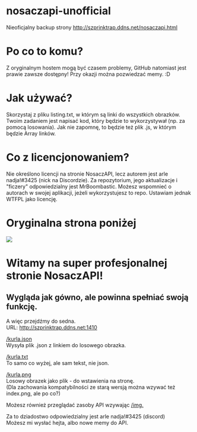 # nosaczapi-unofficial
Nieoficjalny backup strony http://szprinktrap.ddns.net/nosaczapi.html

# Po co to komu?
Z oryginalnym hostem mogą być czasem problemy, GitHub natomiast jest prawie zawsze dostępny! Przy okazji można pozwiedzać memy. :D

# Jak używać?
Skorzystaj z pliku listing.txt, w którym są linki do wszystkich obrazków. Twoim zadaniem jest napisać kod, który będzie to wykorzystywał (np. za pomocą losowania). Jak nie zapomnę, to będzie też plik .js, w którym będzie Array linków.

# Co z licencjonowaniem?
Nie określono licencji na stronie NosaczAPI, lecz autorem jest arle nadja!#3425 (nick na Discordzie). Za repozytorium, jego aktualizacje i "ficzery" odpowiedzialny jest MrBoombastic. Możesz wspomnieć o autorach w swojej aplikacji, jeżeli wykorzystujesz to repo. Ustawiam jednak WTFPL jako licencję.

# Oryginalna strona poniżej

<img src="http://szprinktrap.ddns.net/nosaczapi_logo.pngg">
<h1>Witamy na super profesjonalnej stronie NosaczAPI!</h1>
<h2>Wygląda jak gówno, ale powinna spełniać swoją funkcję.</h2>
	
<p>A więc przejdźmy do sedna.<br />
URL: <a href="http://szprinktrap.ddns.net:1410">http://szprinktrap.ddns.net:1410</a></p>
	
<p><a href ="http://szprinktrap.ddns.net:1410/kurla.json">/kurla.json</a><br />
Wysyła plik .json z linkiem do losowego obrazka.</p>

<p><a href ="http://szprinktrap.ddns.net:1410/kurla.txt">/kurla.txt</a><br />
To samo co wyżej, ale sam tekst, nie json.</b>
	
<p><a href ="http://szprinktrap.ddns.net:1410/kurla.png">/kurla.png</a><br />
Losowy obrazek jako plik - do wstawienia na stronę.<br />
(Dla zachowania kompatybilności ze starą wersją można wzywać też index.png, ale po co?)</p>
	
<p>Możesz również przeglądać zasoby API wzywając <a href ="http://szprinktrap.ddns.net:1410/img">/img.</a></p>
	
<p>Za to dziadostwo odpowiedzialny jest arle nadja!#3425 (discord) <br />
Możesz mi wysłać hejta, albo nowe memy do API.</p>
